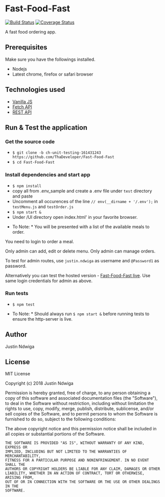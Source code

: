 # Fast-Food-Fast

[![Build Status](https://travis-ci.org/ThaDeveloper/Fast-Food-Fast.svg?branch=ch-unit-testing-161431243)](https://travis-ci.org/ThaDeveloper/Fast-Food-Fast)
[![Coverage Status](https://coveralls.io/repos/github/ThaDeveloper/Fast-Food-Fast/badge.svg?branch=ch-unit-testing-161431243)](https://coveralls.io/github/ThaDeveloper/Fast-Food-Fast?branch=ch-unit-testing-161431243)

A fast food ordering app.

## Prerequisites

Make sure you have the followings installed.

* Nodejs
* Latest chrome, firefox or safari browser


## Technologies used
- [Vanilla JS](http://vanilla-js.com/)
- [Fetch API](https://developer.mozilla.org/en-US/docs/Web/API/Fetch_API)
- [REST API](https://restfulapi.net/)


## Run & Test the application
### Get the source code
 - `$ git clone -b ch-unit-testing-161431243 https://github.com/ThaDeveloper/Fast-Food-Fast`
 - `$ cd Fast-Food-Fast`
### Install dependencies and start app
 - `$ npm install`
 - copy all from .env_sample and create a .env file under `test` directory and paste
 - Uncomment all occurences of the line `// env(__dirname + '/.env');` in `testMenu.js` and `testOrder.js`
 - `$ npm start &`
 - Under /UI directory open index.html' in your favorite browser.

* To Note: *
You will be presented with a list of the available meals to order.

You need to login to order a meal.

Only admin can add, edit or delete menu. Only admin can manage orders.

To test for admin routes, use `justin.ndwiga` as username and `@Password1` as password.

Alternatively you can test the hosted version - [Fast-Food-Fast live](http://fastfoodfast-ui.herokuapp.com/UI). Use same login credentials for admin as above.

### Run tests
 - `$ npm test`

 * To Note: *
Should always run `$ npm start &` before running tests to ensure the http-server is live.

## Author

Justin Ndwiga


## License


MIT License

Copyright (c) 2018 Justin Ndwiga

Permission is hereby granted, free of charge, to any person obtaining a copy
of this software and associated documentation files (the "Software"), to deal
in the Software without restriction, including without limitation the rights
to use, copy, modify, merge, publish, distribute, sublicense, and/or sell
copies of the Software, and to permit persons to whom the Software is
furnished to do so, subject to the following conditions:

The above copyright notice and this permission notice shall be included in all
copies or substantial portions of the Software.

```
THE SOFTWARE IS PROVIDED "AS IS", WITHOUT WARRANTY OF ANY KIND, EXPRESS OR
IMPLIED, INCLUDING BUT NOT LIMITED TO THE WARRANTIES OF MERCHANTABILITY,
FITNESS FOR A PARTICULAR PURPOSE AND NONINFRINGEMENT. IN NO EVENT SHALL THE
AUTHORS OR COPYRIGHT HOLDERS BE LIABLE FOR ANY CLAIM, DAMAGES OR OTHER
LIABILITY, WHETHER IN AN ACTION OF CONTRACT, TORT OR OTHERWISE, ARISING FROM,
OUT OF OR IN CONNECTION WITH THE SOFTWARE OR THE USE OR OTHER DEALINGS IN THE
SOFTWARE.
```
